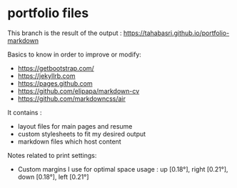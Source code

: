# portfolio files

This branch is the result of the output : https://tahabasri.github.io/portfolio-markdown

Basics to know in order to improve or modify:
- https://getbootstrap.com/
- https://jekyllrb.com
- https://pages.github.com
- https://github.com/elipapa/markdown-cv
- https://github.com/markdowncss/air

It contains :
- layout files for main pages and resume
- custom stylesheets to fit my desired output
- markdown files which host content

Notes related to print settings:
- Custom margins I use for optimal space usage : up [0.18°], right [0.21°], down [0.18°], left [0.21°]

